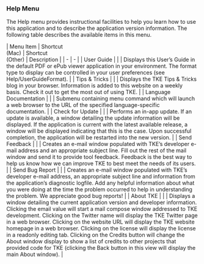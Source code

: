 ### Help Menu

The Help menu provides instructional facilities to help you learn how to use this application and to describe the application version information.  The following table describes the available items in this menu.

| Menu Item | Shortcut<br>(Mac) | Shortcut<br>(Other) | Description |
| - | - |
| User Guide | | | Displays this User’s Guide in the default PDF or ePub viewer application in your environment.  The format type to display can be controlled in your user preferences (see Help/UserGuideFormat). |
| Tips & Tricks | | | Displays the TKE Tips & Tricks blog in your browser. Information is added to this website on a weekly basis.  Check it out to get the most out of using TKE. |
| Language Documentation | | | Submenu containing menu command which will launch a web browser to the URL of the specified language-specific documentation. |
| Check for Update | | | Performs an in-app update.  If an update is available, a window detailing the update information will be displayed.  If the application is current with the latest available release, a window will be displayed indicating that this is the case.  Upon successful completion, the application will be restarted into the new version. |
| Send Feedback | | | Creates an e-mail window populated with TKE’s developer e-mail address and an appropriate subject line.  Fill out the rest of the mail window and send it to provide tool feedback.  Feedback is the best way to help us know how we can improve TKE to best meet the needs of its users. |
| Send Bug Report | | | Creates an e-mail window populated with TKE’s developer e-mail address, an appropriate subject line and information from the application’s diagnostic logfile.  Add any helpful information about what you were doing at the time the problem occurred to help in understanding the problem.  We appreciate good bug reports! |
| About TKE | | | Displays a window detailing the current application version and developer information.  Clicking the email value will start a mail compose window addressed to TKE development.  Clicking on the Twitter name will display the TKE Twitter page in a web browser.  Clicking on the website URL will display the TKE website homepage in a web browser.  Clicking on the license will display the license in a readonly editing tab. Clicking on the Credits button will change the About window display to show a list of credits to other projects that provided code for TKE (clicking the Back button in this view will display the main About window). |